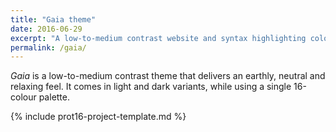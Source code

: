 ```yaml
---
title: "Gaia theme"
date: 2016-06-29
excerpt: "A low-to-medium contrast website and syntax highlighting colour scheme. Gives an earthly feel."
permalink: /gaia/
---
```

*Gaia* is a low-to-medium contrast theme that delivers an earthly, neutral and relaxing feel. It comes in light and dark variants, while using a single 16-colour palette.

{% include prot16-project-template.md %}
